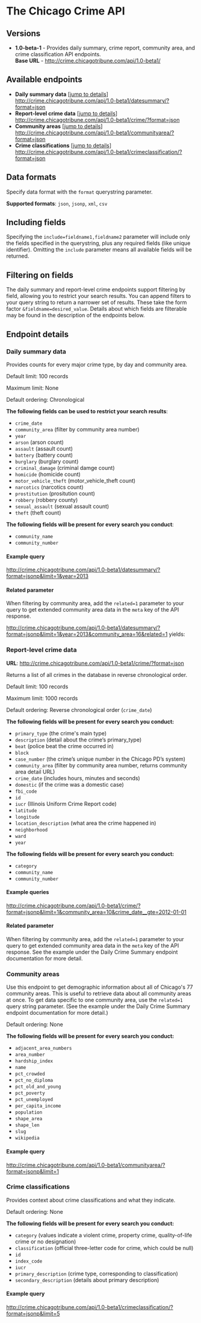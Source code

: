 # The Chicago Crime API

## Versions

* **1.0-beta-1** - Provides daily summary, crime report, community area, 
and crime classification API endpoints.<br />**Base URL** - http://crime.chicagotribune.com/api/1.0-beta1/

## Available endpoints

* **Daily summary data** [[jump to details](#daily-summary-data)]
<br />http://crime.chicagotribune.com/api/1.0-beta1/datesummary/?format=json<br />
* **Report-level crime data** [[jump to details](#crime-reports)]
<br />http://crime.chicagotribune.com/api/1.0-beta1/crime/?format=json<br />
* **Community areas** [[jump to details](#community-area)]
<br />http://crime.chicagotribune.com/api/1.0-beta1/communityarea/?format=json<br />
* **Crime classifications** [[jump to details](#crime-classifications)]
<br />http://crime.chicagotribune.com/api/1.0-beta1/crimeclassification/?format=json<br />

## Data formats

Specify data format with the `format` querystring parameter. 

**Supported formats**: `json`, `jsonp`, `xml`, `csv`

## Including fields

Specifying the `include=fieldname1,fieldname2` parameter will include only the fields specified in the querystring, 
plus any required fields (like unique identifier). Omitting the `include` parameter means all available fields will 
be returned.

## Filtering on fields
The daily summary and report-level crime endpoints support filtering by field, allowing you to restrict your search results. You can append filters to your query string to return a narrower set of results. These take the form factor `&fieldname=desired_value`. Details about which fields are filterable may be found in the description of the endpoints below.

## Endpoint details

### Daily summary data

Provides counts for every major crime type, by day and community area.

Default limit: 100 records

Maximum limit: None

Default ordering: Chronological

**The following fields can be used to restrict your search results**:

* `crime_date`
* `community_area` (filter by community area number)
* `year`
* `arson` (arson count)
* `assault` (assault count)
* `battery` (battery count)
* `burglary` (burglary count)
* `criminal_damage` (criminal damge count)
* `homicide` (homicide count)
* `motor_vehicle_theft` (motor_vehicle_theft count)
* `narcotics` (narcotics count)
* `prostitution` (prositution count)
* `robbery` (robbery county)
* `sexual_assault` (sexual assault count)
* `theft` (theft count)

**The following fields will be present for every search you conduct**:

* `community_name`
* `community_number`

#### Example query

http://crime.chicagotribune.com/api/1.0-beta1/datesummary/?format=jsonp&limit=1&year=2013

<div data-api-url="http://crime.chicagotribune.com/api/1.0-beta1/datesummary/?format=jsonp&limit=1&year=2013"></div>


#### Related parameter

When filtering by community area, add the `related=1` parameter to 
your query to get extended community area data in the `meta` key of the 
API response.

http://crime.chicagotribune.com/api/1.0-beta1/datesummary/?format=jsonp&limit=1&year=2013&community_area=16&related=1 yields:

<div data-api-url="http://crime.chicagotribune.com/api/1.0-beta1/datesummary/?format=jsonp&limit=1&year=2013&community_area=16&related=1"></div>

### Report-level crime data 

**URL**: http://crime.chicagotribune.com/api/1.0-beta1/crime/?format=json

Returns a list of all crimes in the database in reverse chronological order.

Default limit: 100 records

Maximum limit: 1000 records

Default ordering: Reverse chronological order (`crime_date`)

**The following fields will be present for every search you conduct:**

* `primary_type` (the crime's main type)
* `description` (detail about the crime’s primary_type)
* `beat` (police beat the crime occurred in)
* `block`
* `case_number` (the crime’s unique number in the Chicago PD’s system)
* `community_area` (filter by community area number, returns community area detail URL)
* `crime_date` (includes hours, minutes and seconds)
* `domestic` (if the crime was a domestic case)
* `fbi_code`
* `id`
* `iucr` (Illinois Uniform Crime Report code)
* `latitude`
* `longitude`
* `location_description` (what area the crime happened in)
* `neighborhood`
* `ward`
* `year`

**The following fields will be present for every search you conduct:**
* `category`
* `community_name`
* `community_number`

#### Example queries

http://crime.chicagotribune.com/api/1.0-beta1/crime/?format=jsonp&limit=1&community_area=10&crime_date__gte=2012-01-01

<div data-api-url="http://crime.chicagotribune.com/api/1.0-beta1/crime/?format=jsonp&limit=1&community_area=10&crime_date__gte=2012-01-01"></div>

#### Related parameter

When filtering by community area, add the `related=1` parameter to 
your query to get extended community area data in the `meta` key of the 
API response. See the example under the Daily Crime Summary endpoint
documentation for more detail.

### Community areas
Use this endpoint to get demographic information about all of Chicago's 77 community areas. This is useful to retrieve data about all community areas at once. To get data specific to one community area, use the `related=1` query string parameter. (See the example under the Daily Crime Summary endpoint documentation for more detail.)

Default ordering: None

**The following fields will be present for every search you conduct:**

* `adjacent_area_numbers`
* `area_number`
* `hardship_index`
* `name`
* `pct_crowded`
* `pct_no_diploma`
* `pct_old_and_young`
* `pct_poverty`
* `pct_unemployed`
* `per_capita_income`
* `population`
* `shape_area`
* `shape_len`
* `slug`
* `wikipedia`

#### Example query

http://crime.chicagotribune.com/api/1.0-beta1/communityarea/?format=jsonp&limit=1

<div data-api-url="http://crime.chicagotribune.com/api/1.0-beta1/communityarea/?format=jsonp&limit=1"></div>

### Crime classifications

Provides context about crime classifications and what they indicate.

Default ordering: None

**The following fields will be present for every search you conduct:**

* `category` (values indicate a violent crime, property crime, quality-of-life crime or no designation)
* `classification` (official three-letter code for crime, which could be null)
* `id`
* `index_code`
* `iucr`
* `primary_description` (crime type, corresponding to classification)
* `secondary_description` (details about primary description)

#### Example query

http://crime.chicagotribune.com/api/1.0-beta1/crimeclassification/?format=jsonp&limit=5

<div data-api-url="http://crime.chicagotribune.com/api/1.0-beta1/crimeclassification/?format=jsonp&limit=5"></div>


